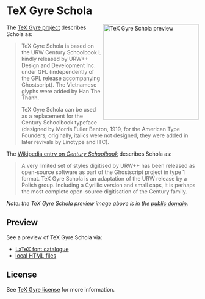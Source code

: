 # TeX Gyre Schola

<img src="https://upload.wikimedia.org/wikipedia/commons/8/81/TeX_Gyre_Schola.svg"
     width="250"
     align="right"
     alt="TeX Gyre Schola preview">

The [TeX Gyre project][tg-project-tgs] describes Schola as:

> TeX Gyre Schola is based on the URW Century Schoolbook L kindly released by
> URW++ Design and Development Inc. under GFL (independently of the GPL release
> accompanying Ghostscript). The Vietnamese glyphs were added by Han The Thanh.
>
> TeX Gyre Schola can be used as a replacement for the Century Schoolbook
> typeface (designed by Morris Fuller Benton, 1919, for the American Type
> Founders; originally, italics were not designed, they were added in later
> revivals by Linotype and ITC).

The [Wikipedia entry on _Century Schoolbook_][century-schoolbook-wikipedia]
describes Schola as:

> A very limited set of styles digitised by URW++ has been released as
> open-source software as part of the Ghostscript project in type 1 format. TeX
> Gyre Schola is an adaptation of the URW release by a Polish group. Including
> a Cyrillic version and small caps, it is perhaps the most complete
> open-source digitisation of the Century family.

_Note: the TeX Gyre Schola preview image above is in the [public
domain][tgs-preview-wikimedia]._

## Preview

See a preview of TeX Gyre Schola via:

* [LaTeX font catalogue][tg-schola-preview]
* [local HTML files][local-preview]

## License

See [TeX Gyre license][tg-license] for more information.

[tg-project-tgs]: http://www.gust.org.pl/projects/e-foundry/tex-gyre/schola
[century-schoolbook-wikipedia]: https://en.wikipedia.org/wiki/Century_type_family#Century_Schoolbook
[tgs-preview-wikimedia]: https://en.wikipedia.org/wiki/File:TeX_Gyre_Schola.svg
[tg-schola-preview]: https://tug.org/FontCatalogue/texgyreschola/
[local-preview]: 2.005/README.md
[tg-license]: ../README.md#license
